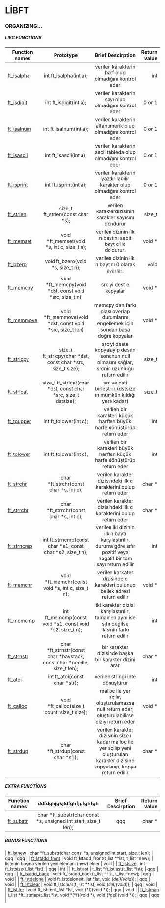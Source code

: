 # LİBFT 
### ORGANIZING...
##### LIBC FUNCTİONS
| Function names | Prototype | Brief Descirption | Return value  |
| ------------- |:-------------:|:-------------:| -----:|
| [ft_isalpha](https://github.com/mtalhaaygen/libft/blob/master/ft_isalpha.c) | int ft_isalpha(int a); | verilen karakterin harf olup olmadığını kontrol eder | int |
| [ft_isdigit](https://github.com/mtalhaaygen/libft/blob/master/ft_isdigit.c) | int ft_isdigit(int a); |verilen karakterin sayı olup olmadığını kontrol eder | 0 or 1 |
| [ft_isalnum](https://github.com/mtalhaaygen/libft/blob/master/ft_isalnum.c) | int ft_isalnum(int a); |verilen karakterin alfanumerik olup olmadığını kontrol eder | 0 or 1 |
| [ft_isascii](https://github.com/mtalhaaygen/libft/blob/master/ft_isascii.c) | int ft_isascii(int a); |verilen karakterin ascii tableda olup olmadığını kontrol eder | 0 or 1 |
| [ft_isprint](https://github.com/mtalhaaygen/libft/blob/master/ft_isprint.c) | int ft_isprint(int a); |verilen karakterin yazdırılabilir karakter olup olmadığını kontrol eder | 0 or 1 |
| [ft_strlen](https://github.com/mtalhaaygen/libft/blob/master/ft_strlen.c) | size_t ft_strlen(const char *s); |verilen karakterdizisinin karakter sayısını döndürür | size_t |
| [ft_memset](https://github.com/mtalhaaygen/libft/blob/master/ft_memset.c) | void *ft_memset(void *s, int c, size_t n); | verilen dizinin ilk n baytını sabit bayt c ile doldurur. | void * |
| [ft_bzero](https://github.com/mtalhaaygen/libft/blob/master/ft_bzero.c) | void ft_bzero(void *s, size_t n); | verilen dizinin ilk n baytını 0 olarak ayarlar. | void |
| [ft_memcpy](https://github.com/mtalhaaygen/libft/blob/master/ft_memcpy.c) | void *ft_memcpy(void *dst, const void *src, size_t n); | src yi dest e kopyalar | void * |
| [ft_memmove](https://github.com/mtalhaaygen/libft/blob/master/ft_memmove.c) | void *ft_memmove(void *dst, const void *src, size_t	len) | memcpy den farkı olası overlap durumlarını engellemek için sondan başa doğru kopyalar | void * |
| [ft_strlcpy](https://github.com/mtalhaaygen/libft/blob/master/ft_strlcpy.c) | size_t	ft_strlcpy(char *dst, const char *src, size_t size); | src yi deste kopyalayıp destin sonunun null olmasını sağlar, srcnin uzunluğu return edilir | size_t |
| [ft_strlcat](https://github.com/mtalhaaygen/libft/blob/master/ft_strlcat.c) | size_t	ft_strlcat(char *dst, const char *src, size_t dstsize); | src ve dsti birleştirir (dstsize ın mümkün kıldığı yere kadar) | size_t |
| [ft_toupper](https://github.com/mtalhaaygen/libft/blob/master/ft_toupper.c) | int ft_tolower(int c); | verlien bir karakteri küçük harften büyük harfe dönüştürüp return eder | int |
| [ft_tolower](https://github.com/mtalhaaygen/libft/blob/master/ft_tolower.c) | int ft_tolower(int c); | verlien bir karakteri büyük harften küçük harfe dönüştürüp return eder | int |
| [ft_strchr](https://github.com/mtalhaaygen/libft/blob/master/ft_strchr.c) | char *ft_strchr(const char *s, int c); | verilen karakter dizisindeki ilk c karakterini bulup return eder | char * |
| [ft_strrchr](https://github.com/mtalhaaygen/libft/blob/master/ft_strrchr.c) | char *ft_strrchr(const char *s, int c); | verilen karakter dizisindeki ilk c karakterini bulup return eder | char * |
| [ft_strncmp](https://github.com/mtalhaaygen/libft/blob/master/ft_strncmp.c) | int ft_strncmp(const char *s1, const char *s2, size_t n);  | verilen iki dizinin ilk n baytı karşılaştırılır, duruma göre sıfır pozitif veya negatif bir tam sayı return edilir | int |
| [ft_memchr](https://github.com/mtalhaaygen/libft/blob/master/ft_memchr.c) | void *ft_memchr(const void *s, int c, size_t n); | verilen karkater dizisinde c karakteri bulunup bellek adresi return edilir | void * |
| [ft_memcmp](https://github.com/mtalhaaygen/libft/blob/master/ft_memcmp.c) | int ft_memcmp(const void *s1, const void *s2, size_t n); | iki karakter dizisi karşılaştırılır, tamamen aynı ise sıfır değilse ikisinin farkı return edilir | int |
| [ft_strnstr](https://github.com/mtalhaaygen/libft/blob/master/ft_strnstr.c) | char *ft_strnstr(const char *haystack, const char *needle, size_t len); | bir karakter dizisinde başka bir karakter dizini arar | char * |
| [ft_atoi](https://github.com/mtalhaaygen/libft/blob/master/ft_atoi.c) | int	ft_atoi(const char *str); | verilen stringi inte dönüştürür | int |
| [ft_calloc](https://github.com/mtalhaaygen/libft/blob/master/ft_calloc.c) | void	*ft_calloc(size_t count, size_t size); | malloc ile yer açılır, oluşturulamazsa null return eder, oluşturulabilirse diziyi return eder | void * |
| [ft_strdup](https://github.com/mtalhaaygen/libft/blob/master/ft_strdup.c) | char *ft_strdup(const char *s1); | verilen karakter dizisinin size ı kadar malloc ile yer açılıp yeni oluşturulan karakter dizisine kopyalanıp, kopya return edilir  | char * |
##### EXTRA FUNCTİONS
| Function names | ddfdghjgkjldfghfjgfghfgh | Brief Descirption | Return value  |
| ------------- |:-------------:|:-------------:| -----:|
| [ft_substr](https://github.com/mtalhaaygen/libft/blob/master/ft_substr.c) | char *ft_substr(char const *s, unsigned int start, size_t len); |  qqq | char * |
##### BONUS FUNCTİONS
| [ft_lstnew](https://github.com/mtalhaaygen/libft/blob/master/ft_lstnew.c) | char *ft_substr(char const *s, unsigned int start, size_t len); |  qqq | qqq |
| [ft_lstadd_front](https://github.com/mtalhaaygen/libft/blob/master/ft_lstadd_front.c) | void ft_lstadd_front(t_list **lst, t_list *new); | listenin başına verilen yeni elemanı (new) ekler | void |
| [ft_lstsize](https://github.com/mtalhaaygen/libft/blob/master/ft_lstsize.c) | int ft_lstsize(t_list *lst); |  qqq | int |
| [ft_lstlast](https://github.com/mtalhaaygen/libft/blob/master/ft_lstlast.c) | t_list *ft_lstlast(t_list *lst); |  qqq | qqq |
| [ft_lstadd_back](https://github.com/mtalhaaygen/libft/blob/master/ft_lstadd_back.c) | void ft_lstadd_back(t_list **lst, t_list *new); |  qqq | void |
| [ft_lstdelone](https://github.com/mtalhaaygen/libft/blob/master/ft_lstdelone.c) | void ft_lstdelone(t_list *lst, void (*del)(void*)); |  qqq | void |
| [ft_lstclear](https://github.com/mtalhaaygen/libft/blob/master/ft_lstclear.c) | void ft_lstclear(t_list **lst, void (*del)(void*)); |  qqq | void |
| [ft_lstiter](https://github.com/mtalhaaygen/libft/blob/master/ft_lstiter.c) | void ft_lstiter(t_list *lst, void (*f)(void *)); |  qqq | void |
| [ft_lstmap](https://github.com/mtalhaaygen/libft/blob/master/ft_lstmap.c) | t_list *ft_lstmap(t_list *lst, void *(*f)(void *), void (*del)(void *)); |  qqq | qqq |